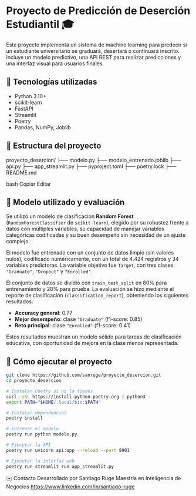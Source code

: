 # Proyecto de Predicción de Deserción Estudiantil 🎓

Este proyecto implementa un sistema de machine learning para predecir si un estudiante universitario se graduará, desertará o continuará inscrito. Incluye un modelo predictivo, una API REST para realizar predicciones y una interfaz visual para usuarios finales.

## 🔧 Tecnologías utilizadas

- Python 3.10+
- scikit-learn
- FastAPI
- Streamlit
- Poetry
- Pandas, NumPy, Joblib

## 📁 Estructura del proyecto

proyecto_desercion/ ├── modelo.py ├── modelo_entrenado.joblib ├── api.py ├── app_streamlit.py ├── pyproject.toml ├── poetry.lock ├── README.md

bash
Copiar
Editar

## 🧠 Modelo utilizado y evaluación

Se utilizó un modelo de clasificación **Random Forest** (`RandomForestClassifier` de `scikit-learn`), elegido por su robustez frente a datos con múltiples variables, su capacidad de manejar variables categóricas codificadas y su buen desempeño sin necesidad de un ajuste complejo.

El modelo fue entrenado con un conjunto de datos limpio (sin valores nulos), codificado numéricamente, con un total de 4.424 registros y 34 variables predictoras. La variable objetivo fue `Target`, con tres clases: `"Graduate"`, `"Dropout"` y `"Enrolled"`.

El conjunto de datos se dividió con `train_test_split` en 80% para entrenamiento y 20% para prueba. La evaluación se hizo mediante el reporte de clasificación (`classification_report`), obteniendo los siguientes resultados:

- **Accuracy general**: 0.77
- **Mejor desempeño**: clase `"Graduate"` (f1-score: 0.85)
- **Reto principal**: clase `"Enrolled"` (f1-score: 0.41)

Estos resultados muestran un modelo sólido para tareas de clasificación educativa, con oportunidad de mejora en la clase menos representada.

## 🚀 Cómo ejecutar el proyecto

```bash
git clone https://github.com/sanruge/proyecto_desercion.git
cd proyecto_desercion

# Instalar Poetry si no lo tienes
curl -sSL https://install.python-poetry.org | python3 -
export PATH="$HOME/.local/bin:$PATH"

# Instalar dependencias
poetry install

# Entrenar el modelo
poetry run python modelo.py

# Ejecutar la API
poetry run uvicorn api:app --reload --port 8001

# Ejecutar la interfaz web
poetry run streamlit run app_streamlit.py

```

✉️ Contacto
Desarrollado por Santiago Ruge
Maestría en Inteligencia de Negocios
https://www.linkedin.com/in/santiago-ruge